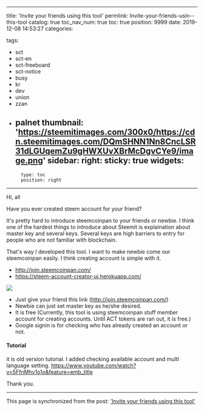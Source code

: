 
---
title: 'Invite your friends using this tool'
permlink: Invite-your-friends-usin--this-tool
catalog: true
toc_nav_num: true
toc: true
position: 9999
date: 2019-12-08 14:53:27
categories:

tags:
- sct
- sct-en
- sct-freeboard
- sct-notice
- busy
- kr
- dev
- union
- zzan
- palnet
thumbnail: 'https://steemitimages.com/300x0/https://cdn.steemitimages.com/DQmSHNN1Nn8CncLSR31dLGUqemZu9gHWXUvXBrMcDgvCYe9/image.png'
sidebar:
    right:
        sticky: true
widgets:
    -
        type: toc
        position: right
---


Hi, all

Have you ever created steem account for your friend?

It's pretty hard to introduce steemcoinpan to your friends or newbie. I think one of the hardest things to introduce about Steemit is explaination about master key and several keys. Several keys are high barriers to entry for people who are not familiar with blockchain. 

That's way I developed this tool. I want to make newbie come our steemcoinpan easily. I think creating account is simple with it.


* http://join.steemcoinpan.com/
* https://steem-account-creator-ui.herokuapp.com/

![](https://steemitimages.com/300x0/https://cdn.steemitimages.com/DQmSHNN1Nn8CncLSR31dLGUqemZu9gHWXUvXBrMcDgvCYe9/image.png)

* Just give your friend this link (http://join.steemcoinpan.com/)
* Newbie can just set master key as he/she desired.
* It is free (Currently, this tool is using steemcoinpan stuff member account for creating accounts. Until ACT tokens are ran out, it is free.)
* Google signin is for checking who has already created an account or not.

#### Tutorial
it is old version tutorial. I added checking available account and multi language setting.
https://www.youtube.com/watch?v=5FfnMhv1o1o&feature=emb_title

Thank you.

- - -

This page is synchronized from the post: ['Invite your friends using this tool'](https://steempeak.com/@jacobyu/invite-your-friends-with-this-tool)
